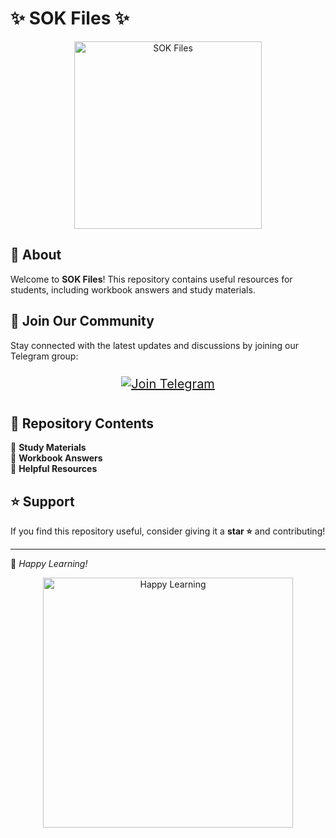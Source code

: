 # ✨ SOK Files ✨

<p align="center">
  <img src="https://github.com/user-attachments/assets/47540fe4-337b-4bef-be5e-a433dafd60cf" alt="SOK Files" width="300"/>
</p>

## 📖 About
Welcome to **SOK Files**! This repository contains useful resources for students, including workbook answers and study materials.

## 📢 Join Our Community
Stay connected with the latest updates and discussions by joining our Telegram group:

<p align="center">
  <a href="https://t.me/students_of_klu">
    <img src="https://img.shields.io/badge/Telegram-Join%20Now-blue?logo=telegram" alt="Join Telegram" style="font-size: 20px; padding: 10px 20px;"/>
  </a>
</p>

## 📂 Repository Contents
📌 **Study Materials**  
📌 **Workbook Answers**  
📌 **Helpful Resources**  

## ⭐ Support
If you find this repository useful, consider giving it a **star ⭐** and contributing!

---

🚀 *Happy Learning!*

<p align="center">
  <img src="https://github.com/user-attachments/assets/f40a4b2a-eb05-4535-a394-12bfd7e423e8" alt="Happy Learning" width="400"/>
</p>
